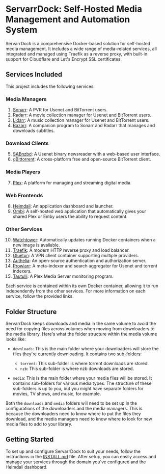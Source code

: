 # ServarrDock: Self-Hosted Media Management and Automation System

ServarrDock is a comprehensive Docker-based solution for self-hosted media management. It includes a wide range of media-related services, all integrated and managed using Traefik as a reverse proxy, with built-in support for Cloudflare and Let's Encrypt SSL certificates.

## Services Included

This project includes the following services:

### Media Managers

1. [Sonarr](https://sonarr.tv/): A PVR for Usenet and BitTorrent users.
2. [Radarr](https://radarr.video/): A movie collection manager for Usenet and BitTorrent users.
3. [Lidarr](https://lidarr.audio/): A music collection manager for Usenet and BitTorrent users.
4. [Bazarr](https://www.bazarr.media/): A companion program to Sonarr and Radarr that manages and downloads subtitles.

### Download Clients

5. [SABnzbd](https://sabnzbd.org/): A Usenet binary newsreader with a web-based user interface.
6. [qBittorrent](https://www.qbittorrent.org/): A cross-platform free and open-source BitTorrent client.

### Media Players

7. [Plex](https://www.plex.tv/): A platform for managing and streaming digital media.

### Web Frontends

8. [Heimdall](https://heimdall.site/): An application dashboard and launcher.
9. [Ombi](https://ombi.io/): A self-hosted web application that automatically gives your shared Plex or Emby users the ability to request content.

### Other Services

10. [Watchtower](https://containrrr.dev/watchtower/): Automatically updates running Docker containers when a new image is available.
11. [Traefik](https://traefik.io/): A modern HTTP reverse proxy and load balancer.
12. [Gluetun](https://github.com/qdm12/gluetun): A VPN client container supporting multiple providers.
13. [Authelia](https://www.authelia.com/): An open-source authentication and authorization server.
14. [Prowlarr](https://wiki.servarr.com/Prowlarr): A meta-indexer and search aggregator for Usenet and torrent indexers.
15. [Tautulli](https://tautulli.com/): A Plex Media Server monitoring program.

Each service is contained within its own Docker container, allowing it to run independently from the other services. For more information on each service, follow the provided links.

## Folder Structure

ServarrDock keeps downloads and media in the same volume to avoid the need for copying files across volumes when moving from downloaders to the media library. Here's what the folder structure within the media volume looks like:

- `downloads`: This is the main folder where your downloaders will store the files they're currently downloading. It contains two sub-folders:
  - `torrent`: This sub-folder is where torrent downloads are stored.
  - `nzb`: This sub-folder is where nzb downloads are stored.

- `media`: This is the main folder where your media files will be stored. It contains sub-folders for various media types. The structure of these sub-folders is up to you, but you might have separate folders for movies, TV shows, and music, for example.

Both the `downloads` and `media` folders will need to be set up in the configurations of the downloaders and the media managers. This is because the downloaders need to know where to put the files they download, and the media managers need to know where to look for new media files to add to your library.

## Getting Started

To set up and configure ServarrDock to suit your needs, follow the instructions in the [INSTALL.md](./INSTALL.md) file. After setup, you can easily access and manage your services through the domain you've configured and the Heimdall dashboard.